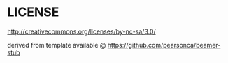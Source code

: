 LICENSE
==============

http://creativecommons.org/licenses/by-nc-sa/3.0/

derived from template available @ https://github.com/pearsonca/beamer-stub